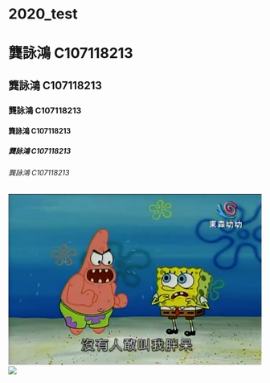 # 2020_test

# 龔詠鴻 C107118213
## 龔詠鴻 C107118213
### 龔詠鴻 C107118213
#### 龔詠鴻 C107118213
##### 龔詠鴻 C107118213
###### 龔詠鴻 C107118213



![](patrick.png "派大星") 
[![](https://img.youtube.com/vi/L8lah5K-4Wo/0.jpg)](https://www.youtube.com/watch?v=L8lah5K-4Wo)

